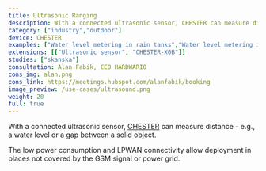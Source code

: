 ```yaml
---
title: Ultrasonic Ranging
description: With a connected ultrasonic sensor, CHESTER can measure distance - e.g., a water level or a gap between a solid object.
category: ["industry","outdoor"]
device: CHESTER
examples: ["Water level metering in rain tanks","Water level metering in wells or cesspools","Level measurement in silos","Level measurement in emulsion tanks"]
extensions: [["Ultrasonic sensor", "CHESTER-X0B"]]
studies: ["skanska"]
consultation: Alan Fabik, CEO HARDWARIO
cons_img: alan.png
cons_link: https://meetings.hubspot.com/alanfabik/booking
image_preview: /use-cases/ultrasound.png
weight: 20
full: true
---
```


With a connected ultrasonic sensor, [CHESTER](/chester/) can measure distance - e.g., a water level or a gap between a solid object.

The low power consumption and LPWAN connectivity allow deployment in places not covered by the GSM signal or power grid.
